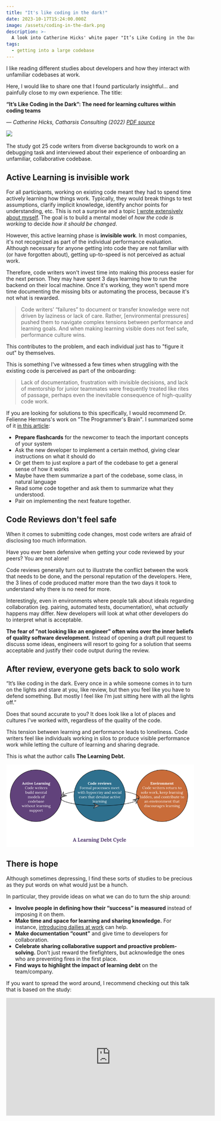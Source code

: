 ```yaml
---
title: "It's like coding in the dark!"
date: 2023-10-17T15:24:00.000Z
image: /assets/coding-in-the-dark.png
description: >-
  A look into Catherine Hicks' white paper "It’s Like Coding in the Dark: The need for learning cultures within coding teams" (Catharsis Consulting).
tags:
  - getting into a large codebase
---
```


I like reading different studies about developers and how they interact with unfamiliar codebases at work.

Here, I would like to share one that I found particularly insightful… and painfully close to my own experience. The title:

**“It’s Like Coding in the Dark”: The need for learning cultures within coding teams**

_— Catherine Hicks, Catharsis Consulting (2022)_ [_PDF source_](https://www.catharsisinsight.com/_files/ugd/fce7f8_2a41aa82670f4f08a3e403d196bcc341.pdf)

![](/assets/coding-in-the-dark.png)

The study got 25 code writers from diverse backgrounds to work on a debugging task and interviewed about their experience of onboarding an unfamiliar, collaborative codebase.

## Active Learning is invisible work

For all participants, working on existing code meant they had to spend time actively learning how things work. Typically, they would break things to test assumptions, clarify implicit knowledge, identify anchor points for understanding, etc. This is not a surprise and a topic [I wrote extensively about myself](https://understandlegacycode.com/getting-into-large-codebase). The goal is to build a mental model of _how the code is working_ to decide _how it should be changed_.

However, this active learning phase is **invisible work**. In most companies, it's not recognized as part of the individual performance evaluation. Although necessary for anyone getting into code they are not familiar with (or have forgotten about), getting up-to-speed is not perceived as actual work.

Therefore, code writers won't invest time into making this process easier for the next person. They may have spent 3 days learning how to run the backend on their local machine. Once it's working, they won't spend more time documenting the missing bits or automating the process, because it's not what is rewarded.

> Code writers’ “failures” to document or transfer knowledge were not driven by laziness or lack of care. Rather, [environmental pressures] pushed them to navigate complex tensions between performance and learning goals. And when making learning visible does not feel safe, performance culture wins.

This contributes to the problem, and each individual just has to "figure it out" by themselves.

This is something I've witnessed a few times when struggling with the existing code is perceived as part of the onboarding:

> Lack of documentation, frustration with invisible decisions, and lack of mentorship for junior teammates were frequently treated like rites of passage, perhaps even the inevitable consequence of high-quality code work.

If you are looking for solutions to this specifically, I would recommend Dr. Felienne Hermans's work on "The Programmer's Brain". I summarized some of it [in this article](https://understandlegacycode.com/blog/key-points-of-programmer-brain/#better-onboarding-for-developers):

- **Prepare flashcards** for the newcomer to teach the important concepts of your system
- Ask the new developer to implement a certain method, giving clear instructions on what it should do
- Or get them to just explore a part of the codebase to get a general sense of how it works
- Maybe have them summarize a part of the codebase, some class, in natural language
- Read some code together and ask them to summarize what they understood.
- Pair on implementing the next feature together.

## Code Reviews don't feel safe

When it comes to submitting code changes, most code writers are afraid of disclosing too much information.

Have you ever been defensive when getting your code reviewed by your peers? You are not alone!

Code reviews generally turn out to illustrate the conflict between the work that needs to be done, and the personal reputation of the developers. Here, the 3 lines of code produced matter more than the two days it took to understand why there is no need for more.

Interestingly, even in environments where people talk about ideals regarding collaboration (eg. pairing, automated tests, documentation), what _actually_ happens may differ. New developers will look at what other developers do to interpret what is acceptable.

**The fear of "not looking like an engineer" often wins over the inner beliefs of quality software development.** Instead of opening a draft pull request to discuss some ideas, engineers will resort to going for a solution that seems acceptable and justify their code output during the review.

## After review, everyone gets back to solo work

“It’s like coding in the dark. Every once in a while someone comes in to turn on the lights and stare at you, like review, but then you feel like you have to defend something. But mostly I feel like I’m just sitting here with all the lights off.”

Does that sound accurate to you? It does look like a lot of places and cultures I've worked with, regardless of the quality of the code.

This tension between learning and performance leads to loneliness. Code writers feel like individuals working in silos to produce visible performance work while letting the culture of learning and sharing degrade.

This is what the author calls **The Learning Debt.**

![](./learning-debt.png)

## There is hope

Although sometimes depressing, I find these sorts of studies to be precious as they put words on what would just be a hunch.

In particular, they provide ideas on what we can do to turn the ship around:

- **Involve people in defining how their “success” is measured** instead of imposing it on them.
- **Make time and space for learning and sharing knowledge.** For instance, [introducing dailies at work](https://understandlegacycode.com/blog/key-points-of-legacy-code-programmer-toolbox/#finally-share-knowledge-to-make-things-improve) can help.
- **Make documentation “count”** and give time to developers for collaboration.
- **Celebrate sharing collaborative support and proactive problem-solving.** Don’t just reward the firefighters, but acknowledge the ones who are preventing fires in the first place.
- **Find ways to highlight the impact of learning debt** on the team/company.

If you want to spread the word around, I recommend checking out this talk that is based on the study:

<iframe width="560" height="315" src="https://www.youtube-nocookie.com/embed/mVec1TzQIMM" frameborder="0" allow="accelerometer; autoplay; encrypted-media; gyroscope; picture-in-picture" allowfullscreen></iframe>
